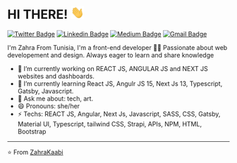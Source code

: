 # HI THERE! <img src="https://github.com/ABSphreak/ABSphreak/blob/master/gifs/Hi.gif" width="30px">

[![Twitter Badge](https://img.shields.io/badge/-@zahrakaabi13-1ca0f1?style=flat-square&labelColor=1ca0f1&logo=twitter&logoColor=white&link=https://twitter.com/zahrakaabi13)](https://twitter.com/zahrakaabi13) [![Linkedin Badge](https://img.shields.io/badge/zahra-kaabi-blue?style=flat-square&logo=Linkedin&logoColor=white&link=https://www.linkedin.com/in/zahra-kaabi/)](https://www.linkedin.com/in/zahra-kaabi/) [![Medium Badge](https://img.shields.io/badge/-@zahrakaabi-000000?style=flat-square&labelColor=black&logo=Medium&link=https://medium.com/@zahrakaabi/)](https://medium.com/@zahrakaabi/)
[![Gmail Badge](https://img.shields.io/badge/-kaabizahra@gmail.com-c14438?style=flat-square&logo=Gmail&logoColor=white&link=mailto:kaabizahra@gmail.com)](mailto:kaabizahra@gmail.com)

I'm Zahra From Tunisia, I'm a front-end developer 👨‍💻 Passionate about web developement and design. Always eager to learn and share knowledge

- 🔭 I’m currently working on REACT JS, ANGULAR JS and NEXT JS websites and dashboards.
- 🌱 I’m currently learning React JS, Angulr JS 15, Next Js 13, Typescript, Gatsby, Javascript.
- 💬 Ask me about: tech, art.
- 😄 Pronouns: she/her
- ⚡ Techs: REACT JS, Angular, Next Js, Javascript, SASS, CSS, Gatsby, Material UI, Typescript,  tailwind CSS, Strapi, APIs, NPM, HTML, Bootstrap


---
⭐️ From [ZahraKaabi](https://github.com/zahrakaabi)
